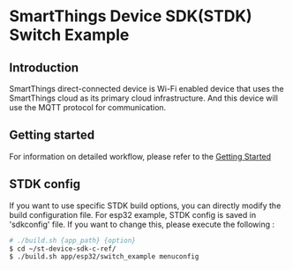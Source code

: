 # SmartThings Device SDK(STDK) Switch Example

## Introduction

SmartThings direct-connected device is Wi-Fi enabled device that uses the SmartThings cloud as its primary cloud infrastructure. And this device will use the MQTT protocol for communication.

## Getting started

For information on detailed workflow, please refer to the [Getting Started](https://github.com/SmartThingsCommunity/st-device-sdk-c-ref/blob/master/doc/getting_started.md)

## STDK config
If you want to use specific STDK build options, you can directly modify the build configuration file. For esp32 example, STDK config is saved in 'sdkconfig' file. If you want to change this, please execute the following :
```sh
# ./build.sh {app_path} {option}
$ cd ~/st-device-sdk-c-ref/
$ ./build.sh app/esp32/switch_example menuconfig
```

